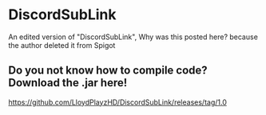# DiscordSubLink
An edited version of "DiscordSubLink", Why was this posted here? because the author deleted it from Spigot

## Do you not know how to compile code? Download the .jar here!
https://github.com/LloydPlayzHD/DiscordSubLink/releases/tag/1.0

